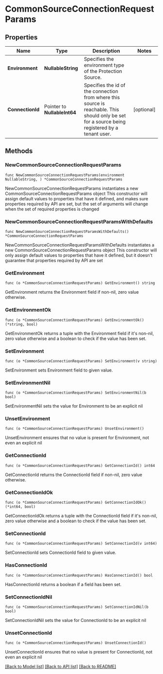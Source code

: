 # CommonSourceConnectionRequestParams

## Properties

Name | Type | Description | Notes
------------ | ------------- | ------------- | -------------
**Environment** | **NullableString** | Specifies the environment type of the Protection Source. | 
**ConnectionId** | Pointer to **NullableInt64** | Specifies the id of the connection from where this source is reachable. This should only be set for a source being registered by a tenant user. | [optional] 

## Methods

### NewCommonSourceConnectionRequestParams

`func NewCommonSourceConnectionRequestParams(environment NullableString, ) *CommonSourceConnectionRequestParams`

NewCommonSourceConnectionRequestParams instantiates a new CommonSourceConnectionRequestParams object
This constructor will assign default values to properties that have it defined,
and makes sure properties required by API are set, but the set of arguments
will change when the set of required properties is changed

### NewCommonSourceConnectionRequestParamsWithDefaults

`func NewCommonSourceConnectionRequestParamsWithDefaults() *CommonSourceConnectionRequestParams`

NewCommonSourceConnectionRequestParamsWithDefaults instantiates a new CommonSourceConnectionRequestParams object
This constructor will only assign default values to properties that have it defined,
but it doesn't guarantee that properties required by API are set

### GetEnvironment

`func (o *CommonSourceConnectionRequestParams) GetEnvironment() string`

GetEnvironment returns the Environment field if non-nil, zero value otherwise.

### GetEnvironmentOk

`func (o *CommonSourceConnectionRequestParams) GetEnvironmentOk() (*string, bool)`

GetEnvironmentOk returns a tuple with the Environment field if it's non-nil, zero value otherwise
and a boolean to check if the value has been set.

### SetEnvironment

`func (o *CommonSourceConnectionRequestParams) SetEnvironment(v string)`

SetEnvironment sets Environment field to given value.


### SetEnvironmentNil

`func (o *CommonSourceConnectionRequestParams) SetEnvironmentNil(b bool)`

 SetEnvironmentNil sets the value for Environment to be an explicit nil

### UnsetEnvironment
`func (o *CommonSourceConnectionRequestParams) UnsetEnvironment()`

UnsetEnvironment ensures that no value is present for Environment, not even an explicit nil
### GetConnectionId

`func (o *CommonSourceConnectionRequestParams) GetConnectionId() int64`

GetConnectionId returns the ConnectionId field if non-nil, zero value otherwise.

### GetConnectionIdOk

`func (o *CommonSourceConnectionRequestParams) GetConnectionIdOk() (*int64, bool)`

GetConnectionIdOk returns a tuple with the ConnectionId field if it's non-nil, zero value otherwise
and a boolean to check if the value has been set.

### SetConnectionId

`func (o *CommonSourceConnectionRequestParams) SetConnectionId(v int64)`

SetConnectionId sets ConnectionId field to given value.

### HasConnectionId

`func (o *CommonSourceConnectionRequestParams) HasConnectionId() bool`

HasConnectionId returns a boolean if a field has been set.

### SetConnectionIdNil

`func (o *CommonSourceConnectionRequestParams) SetConnectionIdNil(b bool)`

 SetConnectionIdNil sets the value for ConnectionId to be an explicit nil

### UnsetConnectionId
`func (o *CommonSourceConnectionRequestParams) UnsetConnectionId()`

UnsetConnectionId ensures that no value is present for ConnectionId, not even an explicit nil

[[Back to Model list]](../README.md#documentation-for-models) [[Back to API list]](../README.md#documentation-for-api-endpoints) [[Back to README]](../README.md)


